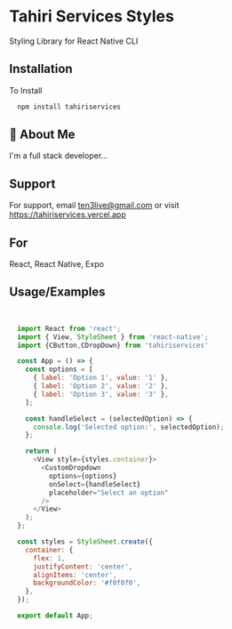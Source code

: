
# Tahiri Services Styles
Styling Library for React Native CLI



## Installation

To Install

```bash
  npm install tahiriservices
```


## 🚀 About Me
I'm a full stack developer...


## Support

For support, email ten3live@gmail.com or visit https://tahiriservices.vercel.app


## For

 React, React Native, Expo



## Usage/Examples

```javascript
   

  import React from 'react';
  import { View, StyleSheet } from 'react-native';
  import {CButton,CDropDown} from 'tahiriservices'

  const App = () => {
    const options = [
      { label: 'Option 1', value: '1' },
      { label: 'Option 2', value: '2' },
      { label: 'Option 3', value: '3' },
    ];

    const handleSelect = (selectedOption) => {
      console.log('Selected option:', selectedOption);
    };

    return (
      <View style={styles.container}>
        <CustomDropdown
          options={options}
          onSelect={handleSelect}
          placeholder="Select an option"
        />
      </View>
    );
  };

  const styles = StyleSheet.create({
    container: {
      flex: 1,
      justifyContent: 'center',
      alignItems: 'center',
      backgroundColor: '#f0f0f0',
    },
  });

  export default App;

```

